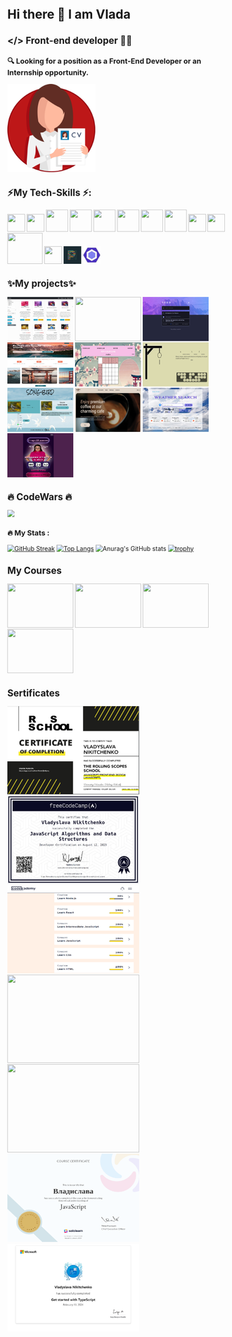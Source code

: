 # Hi there 👋 I am Vlada
## </> Front-end developer 👩‍💻
### 🔍 Looking for a position as a Front-End Developer or an Internship opportunity.
<!--<a target="_blank" href="https://docs.google.com/document/d/1r04rEqMdGKCDkYGqi44Sy-9qDUHhtv3aeLs4rTQz3u4/edit?usp=sharing"><img src="./sources/cv-2.png" width="200" height="200"></a>-->
<a target="_blank" href="https://vlaru.github.io/CV-2025/src/index.html"><img src="./sources/cv_PNG1.png" width="200" height="200"></a>
<div background-color="#f03c15">
  <h2> ⚡My Tech-Skills ⚡:</h2>
    <div>
      <img src="https://cdn.iconscout.com/icon/free/png-256/free-react-4-1175110.png?f=webp&w=256" width=40 height=40>
      <img src='https://cdn.iconscout.com/icon/free/png-256/free-typescript-3629120-3030260.png?f=webp&w=256' width=40 height=40>
      <img src='https://cdn.iconscout.com/icon/free/png-256/free-javascript-2038874-1720087.png?f=webp&w=256' width=50 height=50>
      <img src="https://cdn.iconscout.com/icon/free/png-256/free-html-59-225995.png?f=webp&w=256" width=50 height=50>
      <img src="https://cdn.iconscout.com/icon/free/png-256/free-css-38-226095.png?f=webp&w=256" width=50 height=50>
      <img src="https://e7.pngegg.com/pngimages/724/234/png-clipart-redux-react-javascript-vue-js-single-page-application-others-miscellaneous-purple-thumbnail.png" width=50 height=50>
      <img src="https://w7.pngwing.com/pngs/761/513/png-transparent-material-ui-logo.png" width=50 height=50>
      <img src="https://cdn.iconscout.com/icon/free/png-256/free-node-6-226036.png?f=webp&w=256" width=50 height=50>
      <img src="https://cdn.iconscout.com/icon/free/png-256/free-git-17-1175218.png?f=webp&w=256" width=40 height=40>
      <img src="https://cdn.iconscout.com/icon/free/png-256/free-github-163-761603.png?f=webp&w=256" width=40 height=40>
      <img src="https://cdn.iconscout.com/icon/free/png-256/free-webpack-2-1174981.png?f=webp&w=256"width=80 height=70>
      <img src="https://www.svgrepo.com/show/354521/vitejs.svg" width=40 height=40>
      <img src="./sources/prettier.jpg" width=40 height=40>
      <img src="./sources/eslint.jpg" width=40 height=40>
    </div>
</div>
<div>
  <h2>✨My projects✨</h2>
  <div>
    <a href='https://github.com/RS-Tech-Artisans/eCommerce-React' target='_blank'><img src="./sources/commerce.jpg" width="150" height="100"></a>
    <a href='https://react-ts-pokemon.netlify.app/' target='_blank'><img src="./sources/pokemon-scn.png" width="150" height="100"></a>
    <a href='https://todo-list-react-rtk.netlify.app/' target='_blank'><img src="./sources/todo-scr.png" width="150" height="100"></a>
    <a href='https://vlaru.github.io/Travel/' target='_blank'><img src="./sources/travel.jpg" width="150" height="100"></a>
    <a href='https://vlaru.github.io/RSS_stage1-2/nonograms/' target='_blank'><img src="./sources/nonogram.png" width="150" height="100"></a>
    <a href='https://rolling-scopes-school.github.io/vlaru-JSFE2023Q4/hangman/index.html' target='_blank'><img src="./sources/hangman.jpg" width="150" height="100"></a>
    <a href='https://rolling-scopes-school.github.io/vlaru-JSFE2022Q3/songbird/quiz.html' target='_blank'><img src="./sources/song.jpg" width="150" height="100"></a>
    <a href='https://vlaru.github.io/RSS_stage1-2/coffee-house/pages/home/home.html' target='_blank'><img src="./sources/coffee-house.jpg" width="150" height="100"></a>
    <a href='https://weather-forecast-fun.netlify.app/' target='_blank'><img src="./sources/weather.jpg" width="150" height="100"></a>
    <a href='https://start-in-beauty.netlify.app/' target='_blank'><img src="./sources/smm.jpg" width="150" height="100"></a>
    <!--<a href='https://rolling-scopes-school.github.io/vlaru-JSFE2023Q4/rss-puzzle/#start-page' target='_blank'><img src="./sources/puzzle.jpg" width="150" height="100"></a>-->
  </div>
</div>
<div>
  <h2>🔥 CodeWars 🔥</h2>
  <img src="https://www.codewars.com/users/rsschool_f7813bcb0ffb871c/badges/large" >
</div>

### :fire: My Stats :
[![GitHub Streak](https://streak-stats.demolab.com?user=vlaru&theme=dark)](https://git.io/streak-stats)
[![Top Langs](https://github-readme-stats.vercel.app/api/top-langs/?username=vlaru&layout=compact&theme=vision-friendly-dark)](https://github.com/anuraghazra/github-readme-stats)
![Anurag's GitHub stats](https://github-readme-stats.vercel.app/api?username=vlaru&show_icons=true&theme=transparent)
[![trophy](https://github-profile-trophy.vercel.app/?username=vlaru)](https://github.com/ryo-ma/github-profile-trophy)
</div>

<h2>My Courses</h2>
<div display="flex">
  <a><img src="https://yt3.googleusercontent.com/ytc/AIdro_lwn1knRB25xqtIy6_rEh2h32mGUbqDU-v1WODsOn94aA=s176-c-k-c0x00ffffff-no-rj" width="150" height="100"></a>
  <a><img src="https://images.codecademy.com/social/logo-codecademy-social.png" width="150" height="100"></a>
  <a><img src="https://upload.wikimedia.org/wikipedia/commons/3/39/FreeCodeCamp_logo.png" width="150" height="100"></a>
  <a><img src="https://ph-files.imgix.net/5fc39cec-c389-4a36-8972-b4892a361b31.png?auto=compress&codec=mozjpeg&cs=strip&auto=format&w=256&h=160&fit=crop&dpr=1" width="150" height="100"></a>
</div>
<h2>Sertificates</h2>
<div>
  <img src="./sources/RScertificate.jpg" width="300" height="200">
  <img src="./sources/certifiesFreeCodeCamp.jpg" width="300" height="200">
  <img src="./sources/codecademy.png" width="300" height="200">
  <img src="https://s3.amazonaws.com/shecodesio-production/students/certificates/000/118/701/original/118701.png?1713546182" width="300" height="200">
  <img src="https://s3.amazonaws.com/shecodesio-production/students/certificates/000/100/789/original/100789.png?1713556310" width="300" height="200">
  <img src="./sources/soleloarn.png" width="300" height="200">
  <img src="./sources/ts-c.jpg" width="300" height="200">
</div>

<!--
**VlaRu/VlaRu** is a ✨ _special_ ✨ repository because its `README.md` (this file) appears on your GitHub profile.

Here are some ideas to get you started:

- 🔭 I’m currently working on ...
- 🌱 I’m currently learning ...
- 👯 I’m looking to collaborate on ...
- 🤔 I’m looking for help with ...
- 💬 Ask me about ...
- 📫 How to reach me: ...
- 😄 Pronouns: ...
- ⚡ Fun fact: ...
-->

